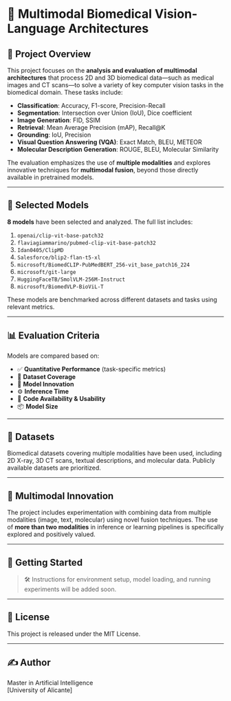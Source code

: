 # 🧠 Multimodal Biomedical Vision-Language Architectures

## 📌 Project Overview

This project focuses on the **analysis and evaluation of multimodal architectures** that process 2D and 3D biomedical data—such as medical images and CT scans—to solve a variety of key computer vision tasks in the biomedical domain. These tasks include:

- **Classification**: Accuracy, F1-score, Precision-Recall  
- **Segmentation**: Intersection over Union (IoU), Dice coefficient  
- **Image Generation**: FID, SSIM  
- **Retrieval**: Mean Average Precision (mAP), Recall@K  
- **Grounding**: IoU, Precision  
- **Visual Question Answering (VQA)**: Exact Match, BLEU, METEOR  
- **Molecular Description Generation**: ROUGE, BLEU, Molecular Similarity  

The evaluation emphasizes the use of **multiple modalities** and explores innovative techniques for **multimodal fusion**, beyond those directly available in pretrained models.

---

## 🤖 Selected Models

**8 models** have been selected and analyzed. The full list includes:

1. `openai/clip-vit-base-patch32`  
2. `flaviagiammarino/pubmed-clip-vit-base-patch32`  
3. `Idan0405/ClipMD`  
4. `Salesforce/blip2-flan-t5-xl`  
5. `microsoft/BiomedCLIP-PubMedBERT_256-vit_base_patch16_224`  
6. `microsoft/git-large`  
7. `HuggingFaceTB/SmolVLM-256M-Instruct`  
8. `microsoft/BiomedVLP-BioViL-T`

These models are benchmarked across different datasets and tasks using relevant metrics.

---

## 📊 Evaluation Criteria

Models are compared based on:

- ✅ **Quantitative Performance** (task-specific metrics)  
- 🧪 **Dataset Coverage**  
- 🧠 **Model Innovation**  
- ⚙️ **Inference Time**  
- 🧾 **Code Availability & Usability**  
- 📦 **Model Size**

---

## 🧬 Datasets

Biomedical datasets covering multiple modalities have been used, including 2D X-ray, 3D CT scans, textual descriptions, and molecular data. Publicly available datasets are prioritized.

---

## 🧪 Multimodal Innovation

The project includes experimentation with combining data from multiple modalities (image, text, molecular) using novel fusion techniques. The use of **more than two modalities** in inference or learning pipelines is specifically explored and positively valued.

---

## 🚀 Getting Started

> 🛠️ Instructions for environment setup, model loading, and running experiments will be added soon.

---

## 📄 License

This project is released under the MIT License.

---

## ✍️ Author
 
Master in Artificial Intelligence  
[University of Alicante]

